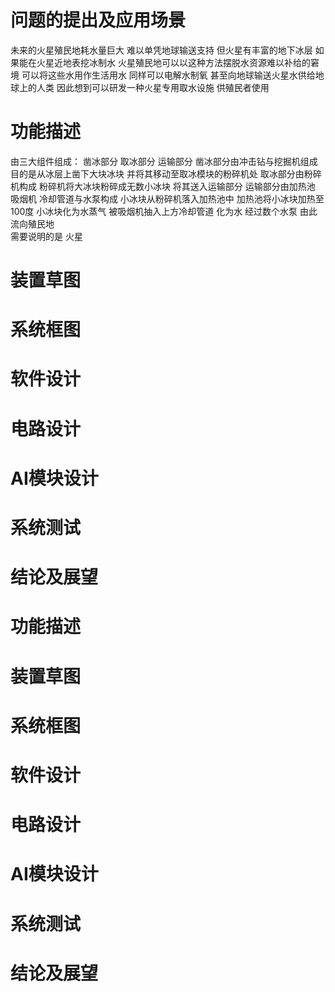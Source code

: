 # 

# 问题的提出及应用场景
未来的火星殖民地耗水量巨大 难以单凭地球输送支持 但火星有丰富的地下冰层 如果能在火星近地表挖冰制水 火星殖民地可以以这种方法摆脱水资源难以补给的窘境 可以将这些水用作生活用水 同样可以电解水制氧 甚至向地球输送火星水供给地球上的人类 因此想到可以研发一种火星专用取水设施 供殖民者使用 


# 功能描述 
由三大组件组成：
凿冰部分 取冰部分 运输部分
凿冰部分由冲击钻与挖掘机组成 目的是从冰层上凿下大块冰块 并将其移动至取冰模块的粉碎机处
取冰部分由粉碎机构成 粉碎机将大冰块粉碎成无数小冰块 将其送入运输部分
运输部分由加热池 吸烟机 冷却管道与水泵构成 小冰块从粉碎机落入加热池中 加热池将小冰块加热至100度 小冰块化为水蒸气 被吸烟机抽入上方冷却管道 化为水 经过数个水泵 由此流向殖民地  
需要说明的是 火星

# 装置草图
  

# 系统框图
   

# 软件设计
   

# 电路设计
   
# AI模块设计
   
# 系统测试
 


# 结论及展望

# 功能描述


# 装置草图
  

# 系统框图
   

# 软件设计
   

# 电路设计
   
# AI模块设计
   
# 系统测试
 


# 结论及展望
   
